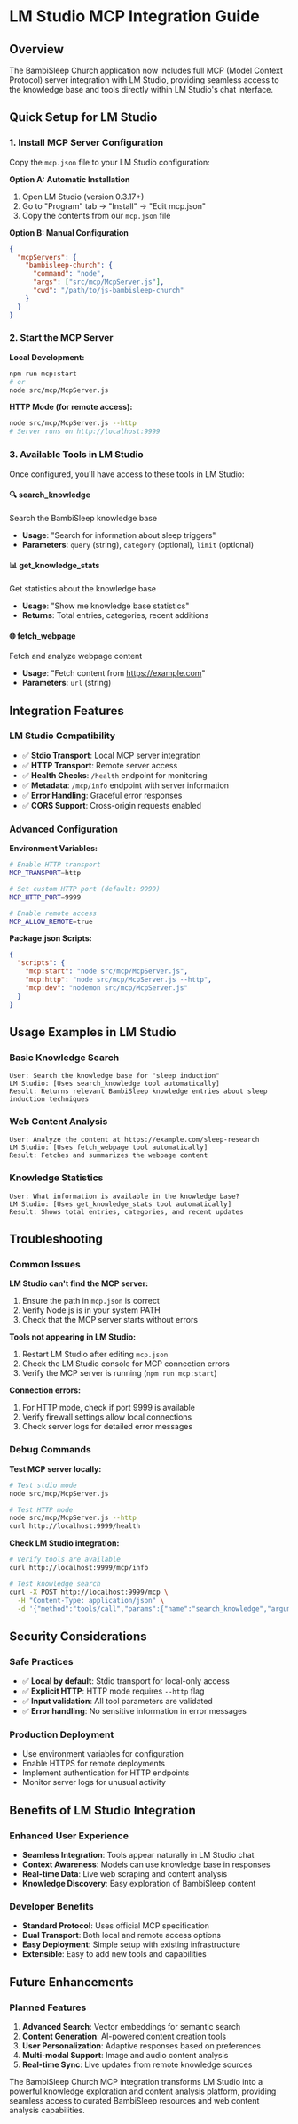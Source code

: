 # LM Studio MCP Integration Guide

## Overview

The BambiSleep Church application now includes full MCP (Model Context Protocol) server integration with LM Studio, providing seamless access to the knowledge base and tools directly within LM Studio's chat interface.

## Quick Setup for LM Studio

### 1. Install MCP Server Configuration

Copy the `mcp.json` file to your LM Studio configuration:

**Option A: Automatic Installation**

1. Open LM Studio (version 0.3.17+)
2. Go to "Program" tab → "Install" → "Edit mcp.json"
3. Copy the contents from our `mcp.json` file

**Option B: Manual Configuration**

```json
{
  "mcpServers": {
    "bambisleep-church": {
      "command": "node",
      "args": ["src/mcp/McpServer.js"],
      "cwd": "/path/to/js-bambisleep-church"
    }
  }
}
```

### 2. Start the MCP Server

**Local Development:**

```bash
npm run mcp:start
# or
node src/mcp/McpServer.js
```

**HTTP Mode (for remote access):**

```bash
node src/mcp/McpServer.js --http
# Server runs on http://localhost:9999
```

### 3. Available Tools in LM Studio

Once configured, you'll have access to these tools in LM Studio:

#### 🔍 **search_knowledge**

Search the BambiSleep knowledge base

- **Usage**: "Search for information about sleep triggers"
- **Parameters**: `query` (string), `category` (optional), `limit` (optional)

#### 📊 **get_knowledge_stats**

Get statistics about the knowledge base

- **Usage**: "Show me knowledge base statistics"
- **Returns**: Total entries, categories, recent additions

#### 🌐 **fetch_webpage**

Fetch and analyze webpage content

- **Usage**: "Fetch content from <https://example.com>"
- **Parameters**: `url` (string)

## Integration Features

### LM Studio Compatibility

- ✅ **Stdio Transport**: Local MCP server integration
- ✅ **HTTP Transport**: Remote server access
- ✅ **Health Checks**: `/health` endpoint for monitoring
- ✅ **Metadata**: `/mcp/info` endpoint with server information
- ✅ **Error Handling**: Graceful error responses
- ✅ **CORS Support**: Cross-origin requests enabled

### Advanced Configuration

**Environment Variables:**

```bash
# Enable HTTP transport
MCP_TRANSPORT=http

# Set custom HTTP port (default: 9999)
MCP_HTTP_PORT=9999

# Enable remote access
MCP_ALLOW_REMOTE=true
```

**Package.json Scripts:**

```json
{
  "scripts": {
    "mcp:start": "node src/mcp/McpServer.js",
    "mcp:http": "node src/mcp/McpServer.js --http",
    "mcp:dev": "nodemon src/mcp/McpServer.js"
  }
}
```

## Usage Examples in LM Studio

### Basic Knowledge Search

```
User: Search the knowledge base for "sleep induction"
LM Studio: [Uses search_knowledge tool automatically]
Result: Returns relevant BambiSleep knowledge entries about sleep induction techniques
```

### Web Content Analysis

```
User: Analyze the content at https://example.com/sleep-research
LM Studio: [Uses fetch_webpage tool automatically]
Result: Fetches and summarizes the webpage content
```

### Knowledge Statistics

```
User: What information is available in the knowledge base?
LM Studio: [Uses get_knowledge_stats tool automatically]
Result: Shows total entries, categories, and recent updates
```

## Troubleshooting

### Common Issues

**LM Studio can't find the MCP server:**

1. Ensure the path in `mcp.json` is correct
2. Verify Node.js is in your system PATH
3. Check that the MCP server starts without errors

**Tools not appearing in LM Studio:**

1. Restart LM Studio after editing `mcp.json`
2. Check the LM Studio console for MCP connection errors
3. Verify the MCP server is running (`npm run mcp:start`)

**Connection errors:**

1. For HTTP mode, check if port 9999 is available
2. Verify firewall settings allow local connections
3. Check server logs for detailed error messages

### Debug Commands

**Test MCP server locally:**

```bash
# Test stdio mode
node src/mcp/McpServer.js

# Test HTTP mode
node src/mcp/McpServer.js --http
curl http://localhost:9999/health
```

**Check LM Studio integration:**

```bash
# Verify tools are available
curl http://localhost:9999/mcp/info

# Test knowledge search
curl -X POST http://localhost:9999/mcp \
  -H "Content-Type: application/json" \
  -d '{"method":"tools/call","params":{"name":"search_knowledge","arguments":{"query":"test"}}}'
```

## Security Considerations

### Safe Practices

- ✅ **Local by default**: Stdio transport for local-only access
- ✅ **Explicit HTTP**: HTTP mode requires `--http` flag
- ✅ **Input validation**: All tool parameters are validated
- ✅ **Error handling**: No sensitive information in error messages

### Production Deployment

- Use environment variables for configuration
- Enable HTTPS for remote deployments
- Implement authentication for HTTP endpoints
- Monitor server logs for unusual activity

## Benefits of LM Studio Integration

### Enhanced User Experience

- **Seamless Integration**: Tools appear naturally in LM Studio chat
- **Context Awareness**: Models can use knowledge base in responses
- **Real-time Data**: Live web scraping and content analysis
- **Knowledge Discovery**: Easy exploration of BambiSleep content

### Developer Benefits

- **Standard Protocol**: Uses official MCP specification
- **Dual Transport**: Both local and remote access options
- **Easy Deployment**: Simple setup with existing infrastructure
- **Extensible**: Easy to add new tools and capabilities

## Future Enhancements

### Planned Features

1. **Advanced Search**: Vector embeddings for semantic search
2. **Content Generation**: AI-powered content creation tools
3. **User Personalization**: Adaptive responses based on preferences
4. **Multi-modal Support**: Image and audio content analysis
5. **Real-time Sync**: Live updates from remote knowledge sources

The BambiSleep Church MCP integration transforms LM Studio into a powerful knowledge exploration and content analysis platform, providing seamless access to curated BambiSleep resources and web content analysis capabilities.
